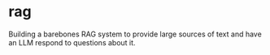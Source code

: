 # rag
Building a barebones RAG system to provide large sources of text and have an LLM respond to questions about it.
